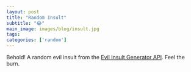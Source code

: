 ```yaml
---
layout: post
title: "Random Insult"
subtitle: "😂"
main_image: images/blog/insult.jpg
tags:
categories: ['random']
---
```


<script src="https://code.jquery.com/jquery-3.6.0.min.js" integrity="sha256-/xUj+3OJU5yExlq6GSYGSHk7tPXikynS7ogEvDej/m4=" crossorigin="anonymous"></script>

Behold! A random evil insult from the [Evil Insult Generator API](https://evilinsult.com/api/). Feel the burn.
<br>

<script>
	// Use jQuery to get random evil insult from API
	// Use CORS proxy to get around MissingAllowOriginHeader error
	$.get("https://cors-anywhere.herokuapp.com/https://evilinsult.com/generate_insult.php", function(data) {
		$('.blog_post').append('<h2>"' + data + '"</h2>');
	});
</script>
